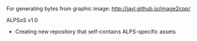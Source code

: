 For generating bytes from graphic image:
http://javl.github.io/image2cpp/

ALPSoS v1.0
- Creating new repository that self-contains ALPS-specific assets